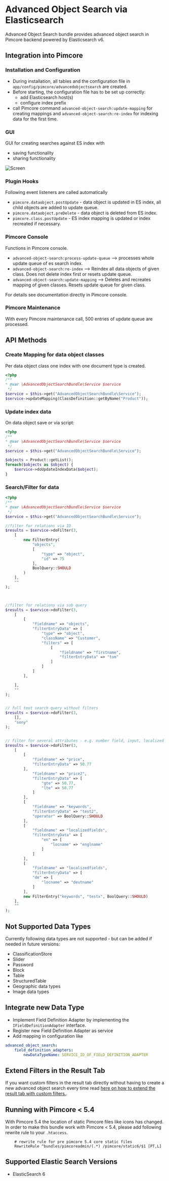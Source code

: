 # Advanced Object Search via Elasticsearch

Advanced Object Search bundle provides advanced object search in 
Pimcore backend powered by Elasticsearch v6. 

## Integration into Pimcore

### Installation and Configuration
- During installation, all tables and the configuration file in `app/config/pimcore/advancedobjectsearch` are created. 
- Before starting, the configuration file has to be set up correctly: 
  - add Elasticsearch host(s)
  - configure index prefix
- call Pimcore command `advanced-object-search:update-mapping` for creating mappings and `advanced-object-search:re-index` for indexing data for the first time. 


### GUI
GUI for creating searches against ES index with
- saving functionality
- sharing functionality

![Screen](./doc/img/screen.jpg)


### Plugin Hooks
Following event listeners are called automatically
- `pimcore.dataobject.postUpdate` - data object is updated in ES index, all child objects are added to update queue.
- `pimcore.dataobject.preDelete`  - data object is deleted from ES index.
- `pimcore.class.postUpdate`  - ES index mapping is updated or index recreated if necessary.

### Pimcore Console
Functions in Pimcore console.
- `advanced-object-search:process-update-queue` --> processes whole update queue of es search index.
- `advanced-object-search:re-index` --> Reindex all data objects of given class. Does not delete index first or resets update queue.
- `advanced-object-search:update-mapping` --> Deletes and recreates mapping of given classes. Resets update queue for given class.

For details see documentation directly in Pimcore console.


### Pimcore Maintenance
With every Pimcore maintenance call, 500 entries of update queue are processed.


## API Methods

### Create Mapping for data object classes

Per data object class one index with one document type is created.
```php
<?php
/**
* @var \AdvancedObjectSearchBundle\Service $service
 */
$service = $this->get("AdvancedObjectSearchBundle\Service");
$service->updateMapping(ClassDefinition::getByName("Product"));
```


### Update index data

On data object save or via script:
```php
<?php
/**
* @var \AdvancedObjectSearchBundle\Service $service
 */
$service = $this->get("AdvancedObjectSearchBundle\Service");

$objects = Product::getList();
foreach($objects as $object) {
    $service->doUpdateIndexData($object);
}

```

### Search/Filter for data

```php
<?php
/**
* @var \AdvancedObjectSearchBundle\Service $service
 */
$service = $this->get("AdvancedObjectSearchBundle\Service");

//filter for relations via ID
$results = $service->doFilter(3,
    [
        new FilterEntry(
            "objects",
            [
                "type" => "object",
                "id" => 75
            ],
            BoolQuery::SHOULD
        )
    ],
    ""
);



//filter for relations via sub query
$results = $service->doFilter(3,
    [
        [
            "fieldname" => "objects",
            "filterEntryData" => [
                "type" => "object",
                "className" => "Customer",
                "filters" => [
                    [
                        "fieldname" => "firstname",
                        "filterEntryData" => "tom"
                    ]
                ]
            ]
        ],

    ],
    ""
);


// full text search query without filters
$results = $service->doFilter(3,
    [],
    "sony"
);


// filter for several attributes - e.g. number field, input, localized fields
$results = $service->doFilter(3,
    [
        [
            "fieldname" => "price",
            "filterEntryData" => 50.77
        ],
            "fieldname" => "price2",
            "filterEntryData" => [
                "gte" => 50.77,
                "lte" => 50.77
            ]
        ],
        [
            "fieldname" => "keywords",
            "filterEntryData" => "test2",
            "operator" => BoolQuery::SHOULD
        ],
        [
            "fieldname" => "localizedfields",
            "filterEntryData" => [
                "en" => [
                    "locname" => "englname"
                ]
            ]
        ],
        [
            "fieldname" => "localizedfields",
            "filterEntryData" => [
            "de" => [
                "locname" => "deutname"
            ]
        ],
        new FilterEntry("keywords", "testx", BoolQuery::SHOULD)
    ],
    ""
);

```


## Not Supported Data Types
Currently following data types are not supported - but can be added if needed in future versions: 
- ClassificationStore
- Slider
- Password
- Block
- Table
- StructuredTable
- Geographic data types
- Image data types



## Integrate new Data Type

- Implement Field Definition Adapter by implementing the `IFieldDefinitionAdapter` interface. 
- Register new Field Definition Adapter as service
- Add mapping in configuration like 
```yml
advanced_object_search: 
    field_definition_adapters:
        newDataTypeName: SERVICE_ID_OF_FIELD_DEFINITION_ADAPTER
``` 

## Extend Filters in the Result Tab

If you want custom filters in the result tab directly without having to create a new advanced object search every time
read [here on how to extend the result tab with custom filters.](./doc/01_Extending_Filters.md).

## Running with Pimcore < 5.4
With Pimcore 5.4 the location of static Pimcore files like icons has changed. In order to make this bundle work 
with Pimcore < 5.4, please add following rewrite rule to your `.htaccess`.
```
    # rewrite rule for pre pimcore 5.4 core static files
    RewriteRule ^bundles/pimcoreadmin/(.*) /pimcore/static6/$1 [PT,L]
``` 


## Supported Elastic Search Versions
- ElasticSearch 6